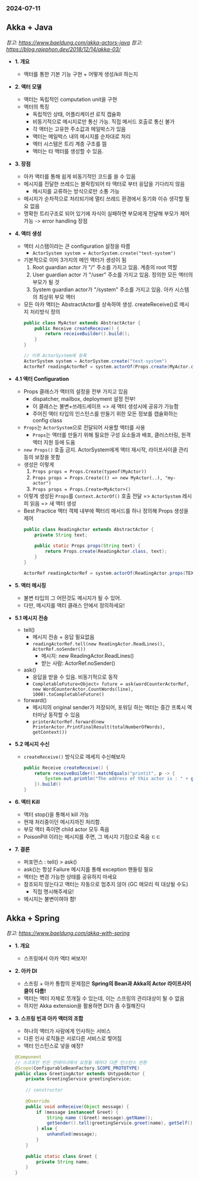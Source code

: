 ### 2024-07-11

## Akka + Java
*참고: https://www.baeldung.com/akka-actors-java*
*참고: https://blog.rajephon.dev/2018/12/14/akka-03/*
- **1. 개요**
  - 액터를 통한 기본 기능 구현 + 어떻게 생성/kill 하는지

- **2. 액터 모델**
  - 액터는 독립적인 computation unit을 구현
  - 액터의 특징
    - 독립적인 상태, 어플리케이션 로직 캡슐화
    - 비동기적으로 메시지로만 통신 가능. 직접 메서드 호출로 통신 불가
    - 각 액터는 고유한 주소값과 메일박스가 있음
    - 액터는 메일박스 내의 메시지를 순차대로 처리
    - 액터 시스템은 트리 계층 구조를 띔
    - 액터는 타 액터를 생성할 수 있음. 

- **3. 장점**
  - 아카 액터를 통해 쉽게 비동기적인 코드를 쓸 수 있음
  - 메시지를 전달한 쓰레드는 블락킹되어 타 액터로 부터 응답을 기다리지 않음
    - 메시지를 교류하는 방식으로만 소통 가능
  - 메시지가 순차적으로 처리되기에 멀티 쓰레드 환경에서 동기화 이슈 생각할 필요 없음
  - 명확한 트리구조로 되어 있기에 자식이 실패하면 부모에게 전달해 부모가 제어 가능 -> error handling 장점

- **4. 액터 생성**
  - 액터 시스템이라는 큰 configuration 설정을 따름
    - `ActorSystem system = ActorSystem.create("test-system")`
  - 기본적으로 이미 3가지의 메인 액터가 생성이 됨
    1. Root guardian actor 가 "/" 주소를 가지고 있음. 계층의 root 역할
    2. User guardian actor 가 "/user" 주소를 가지고 있음. 정의한 모든 액터의 부모가 될 것
    3. System guardian actor가 "/system" 주소를 가지고 있음. 아카 시스템의 최상위 부모 액터
  - 모든 아카 액터는 AbstractActor를 상속하여 생성. createReceive()로 메시지 처리방식 정의
    ```java
    public class MyActor extends AbstractActor {
        public Receive createReceive() {
            return receiveBuilder().build();
        }
    }
    
    // 이후 ActorSystem에 등록
    ActorSystem system = ActorSystem.create("test-system")
    ActorRef readingActorRef = system.actorOf(Props.create(MyActor.class), "my-actor");
    ```

- **4.1 액터 Configuration**
  - Props 클래스가 액터의 설정을 전부 가지고 있음
    - dispatcher, mailbox, deployment 설정 전부!
    - 이 클래스는 불변+쓰레드세이프 => 새 액터 생성시에 공유가 가능함
    - 주어진 액터 타입의 인스턴스를 만들기 위한 모든 정보를 캡슐화하는 config class
  - `Props`는 `ActorSystem`으로 전달되어 사용할 액터를 사용
    - `Props`는 액터를 만들기 위해 필요한 구성 요소들과 배포, 클러스터링, 원격 액터 지원 등에 도움
  - `new Props()` 호출 금지. ActorSystem에게 액터 재시작, 라이프사이클 관리등의 보장을 못함
  - 생성은 이렇게
    1. `Props props = Props.Create(typeof(MyActor))`
    2. `Props props = Props.Create(() => new MyActor(..), "my-actor")`
    3. `Props props = Props.Create<MyActor>()`
  - 이렇게 생성된 `Props`를 `Context.ActorOf()` 호출 전달 => `ActorSystem` 레시피 읽음 => 새 액터 생성
  - Best Practice 액터 객체 내부에 팩터리 메서드를 하나 정의해 Props 생성을 제어
    ```java
    public class ReadingActor extends AbstractActor {
        private String text;
        
        public static Props props(String text) {
            return Props.create(ReadingActor.class, text);
        }
    }
    
    ActorRef readingActorRef = system.actorOf(ReadingActor.props(TEXT), "readingActor");
    ```
    
- **5. 액터 메시징**
  - 불변 타입의 그 어떤것도 메시지가 될 수 있어. 
  - 다만, 메시지를 액터 클래스 안에서 정의하세요!

- **5.1 메시지 전송**
  - tell()
    - 메시지 전송 + 응답 필요없음
    - `readingActorRef.tell(new ReadingActor.ReadLines(), ActorRef.noSender())`
      - 메시지: new ReadingActor.ReadLines()
      - 받는 사람: ActorRef.noSender()
  - ask()
    - 응답을 받을 수 있음. 비동기적으로 동작
    - `CompletableFuture<Object> future = ask(wordCounterActorRef, new WordCounterActor.CountWords(line), 1000).toCompletableFuture()`
  - forward()
    - 메시지의 original sender가 저장되어, 포워딩 하는 액터는 중간 프록시 액터마냥 동작할 수 있음
    - `printerActorRef.forward(new PrinterActor.PrintFinalResult(totalNumberOfWords), getContext())`

- **5.2 메시지 수신**
  - `createReceive()` 방식으로 메세지 수신해보자
    ```java
    public Receive createReceive() {
        return receiveBuilder().matchEquals("printit", p -> {
            System.out.println("The address of this actor is : " + getSelf());
        }).build()
    }
    ```
    
- **6. 액터 Kill**
  - 액터 stop()을 통해서 kill 가능
  - 현재 처리중이던 메시지까진 처리함.
  - 부모 액터 죽이면 child actor 모두 죽음
  - PoisonPill 이라는 메시지를 주면, 그 메시지 기점으로 죽음 ㄷㄷ

- **7. 결론**
  - 퍼포먼스 : tell() > ask() 
  - ask()는 항상 Failure 메시지를 통해 exception 핸들링 필요
  - 액터는 변경 가능한 상태를 공유하지 마세요
  - 참조되지 않는다고 액터는 자동으로 멈추지 않아 (GC 메모리 릭 대상될 수도)
    - 직접 명시해주세요!
  - 메시지는 불변이여야 함!

## Akka + Spring
*참고: https://www.baeldung.com/akka-with-spring*
- **1. 개요**
  - 스프링에서 아카 액터 써보자!

- **2. 아카 DI**
  - 스프링 + 아카 통합의 문제점은 **Spring의 Bean과 Akka의 Actor 라이프사이클이 다름!**
  - 액터는 액터 자체로 쪼개질 수 있는데, 이는 스프링의 관리대상이 될 수 없음
  - 하지만 Akka extension을 활용하면 DI가 좀 수월해진다

- **3. 스프링 빈과 아카 액터의 조합**
  - 하나의 액터가 사람에게 인사하는 서비스
  - 다른 인사 로직들은 서로다른 서비스로 찢어짐
  - 액터 인스턴스로 넣을 예정?

  ```java
  @Component
  // 스코프인 빈은 컨테이너에서 요청될 때마다 다른 인스턴스 반환
  @Scope(ConfigurableBeanFactory.SCOPE_PROTOTYPE)
  public class GreetingActor extends UntypedActor {
      private GreetingService greetingService;
      
      // constructor 
    
      @Override
      public void onReceive(Object message) {
          if (message instanceof Greet) {
              String name ((Greet) message).getName();
              getSender().tell(greetingService.greet(name), getSelf());
          } else {
              unhandled(message);
          }
      }
      
      public static class Greet {
          private String name;
      }
  }
  ```